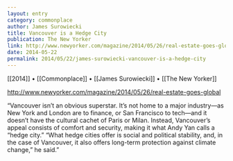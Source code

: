 ```yaml
---
layout: entry
category: commonplace
author: James Surowiecki
title: Vancouver is a Hedge City
publication: The New Yorker
link: http://www.newyorker.com/magazine/2014/05/26/real-estate-goes-global
date: 2014-05-22
permalink: 2014/05/22/james-surowiecki-vancouver-is-a-hedge-city
---
```


[[2014]] • [[Commonplace]] • [[James Surowiecki]] • [[The New Yorker]]

http://www.newyorker.com/magazine/2014/05/26/real-estate-goes-global

“Vancouver isn’t an obvious superstar. It’s not home to a major industry—as New York and London are to finance, or San Francisco to tech—and it doesn’t have the cultural cachet of Paris or Milan. Instead, Vancouver’s appeal consists of comfort and security, making it what Andy Yan calls a “hedge city.” “What hedge cities offer is social and political stability, and, in the case of Vancouver, it also offers long-term protection against climate change,” he said.” 